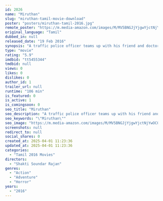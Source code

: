 ```yaml
---
id: 2026
name: "Miruthan"
slug: "miruthan-tamil-movie-download"
poster: "posters/miruthan-tamil-2016.jpg"
remote_poster: "https://m.media-amazon.com/images/M/MV5BNGJjYjgwYjctNjYwOC00MzM3LWFiMDMtOGUwMzkyNmU5MTgwXkEyXkFqcGc@._V1_SX300.jpg"
original_language: "Tamil"
dubbed_in: null
released_date: "19 Feb 2016"
synopsis: "A traffic police officer teams up with his friend and doctors in order to escape a deadly zombie apocalypse in the town and find out the possible antidote to stop it before time runs out."
type: "movie"
rating: "5.9"
imdbid: "tt5455344"
tmdbid: null
views: 0
likes: 0
dislikes: 0
author_id: 1
trailer_url: null
runtime: "106 min"
is_featured: 0
is_active: 1
is_comingsoon: 0
seo_title: "Miruthan"
seo_description: "A traffic police officer teams up with his friend and doctors in order to escape a deadly zombie apocalypse in the town and find out the possible antidote to stop it before time runs out."
seo_keywords: "\"Miruthan\""
seo_image: "https://m.media-amazon.com/images/M/MV5BNGJjYjgwYjctNjYwOC00MzM3LWFiMDMtOGUwMzkyNmU5MTgwXkEyXkFqcGc@._V1_SX300.jpg"
screenshots: null
redirect_to: null
social_shares: 0
created_at: 2025-04-01 11:23:36
updated_at: 2025-04-01 11:23:36
categories:
  - "Tamil 2016 Movies"
directors:
  - "Shakti Soundar Rajan"
genres:
  - "Action"
  - "Adventure"
  - "Horror"
years:
  - "2016"
---
```

